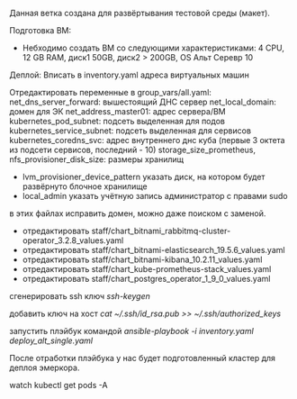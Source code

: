Данная ветка создана для развёртывания тестовой среды (макет).

Подготовка ВМ:
- Небходимо создать ВМ со следующими характеристиками: 4 CPU, 12 GB RAM, диск1 50GB, диск2 > 200GB, OS Альт Серевр 10

Деплой: 
Вписать в inventory.yaml адреса виртуальных машин

Отредактировать переменные в group_vars/all.yaml:
net_dns_server_forward: вышестоящий ДНС сервер
net_local_domain: домен для ЭК
net_address_master01: адрес сервера/ВМ
kubernetes_pod_subnet: подсеть выделенная для подов
kubernetes_service_subnet: подсеть выделенная для сервисов
kubernetes_coredns_svc: адрес внутреннего днс куба (первые 3 октета из подсети сервисов, последний - 10)
storage_size_prometheus, nfs_provisioner_disk_size: размеры хранилищ
- lvm_provisioner_device_pattern указать диск, на котором будет развёрнуто блочное хранилище
- local_admin указать учётную запись администратор с правами sudo

в этих файлах исправить домен, можно даже поиском с заменой.
- отредактировать staff/chart_bitnami_rabbitmq-cluster-operator_3.2.8_values.yaml
- отредактировать staff/chart_bitnami-elasticsearch_19.5.6_values.yaml
- отредактировать staff/chart_bitnami-kibana_10.2.11_values.yaml
- отредактировать staff/chart_kube-prometheus-stack_values.yaml
- отредактировать staff/chart_postgres_operator_1_9_0_values.yaml




сгенерировать ssh ключ _ssh-keygen_ 

добавить ключ на хост _cat ~/.ssh/id_rsa.pub >> ~/.ssh/authorized_keys_

запустить плэйбук командой _ansible-playbook -i inventory.yaml deploy_alt_single.yaml_

После отработки плэйбука у нас будет подготовленный кластер для деплоя эмеркора.


watch kubectl get pods -A
